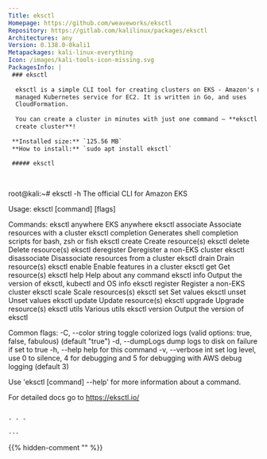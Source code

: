 ```yaml
---
Title: eksctl
Homepage: https://github.com/weaveworks/eksctl
Repository: https://gitlab.com/kalilinux/packages/eksctl
Architectures: any
Version: 0.138.0-0kali1
Metapackages: kali-linux-everything 
Icon: /images/kali-tools-icon-missing.svg
PackagesInfo: |
 ### eksctl
 
  eksctl is a simple CLI tool for creating clusters on EKS - Amazon's new
  managed Kubernetes service for EC2. It is written in Go, and uses
  CloudFormation.
   
  You can create a cluster in minutes with just one command – **eksctl
  create cluster**!
 
 **Installed size:** `125.56 MB`  
 **How to install:** `sudo apt install eksctl`  
 
 ##### eksctl
 
 
 ```
 root@kali:~# eksctl -h
 The official CLI for Amazon EKS
 
 Usage: eksctl [command] [flags]
 
 Commands:
   eksctl anywhere                        EKS anywhere
   eksctl associate                       Associate resources with a cluster
   eksctl completion                      Generates shell completion scripts for bash, zsh or fish
   eksctl create                          Create resource(s)
   eksctl delete                          Delete resource(s)
   eksctl deregister                      Deregister a non-EKS cluster
   eksctl disassociate                    Disassociate resources from a cluster
   eksctl drain                           Drain resource(s)
   eksctl enable                          Enable features in a cluster
   eksctl get                             Get resource(s)
   eksctl help                            Help about any command
   eksctl info                            Output the version of eksctl, kubectl and OS info
   eksctl register                        Register a non-EKS cluster
   eksctl scale                           Scale resources(s)
   eksctl set                             Set values
   eksctl unset                           Unset values
   eksctl update                          Update resource(s)
   eksctl upgrade                         Upgrade resource(s)
   eksctl utils                           Various utils
   eksctl version                         Output the version of eksctl
 
 Common flags:
   -C, --color string   toggle colorized logs (valid options: true, false, fabulous) (default "true")
   -d, --dumpLogs       dump logs to disk on failure if set to true
   -h, --help           help for this command
   -v, --verbose int    set log level, use 0 to silence, 4 for debugging and 5 for debugging with AWS debug logging (default 3)
 
 Use 'eksctl [command] --help' for more information about a command.
 
 
 For detailed docs go to https://eksctl.io/
 
 ```
 
 - - -
 
---
```

{{% hidden-comment "<!--Do not edit anything above this line-->" %}}
